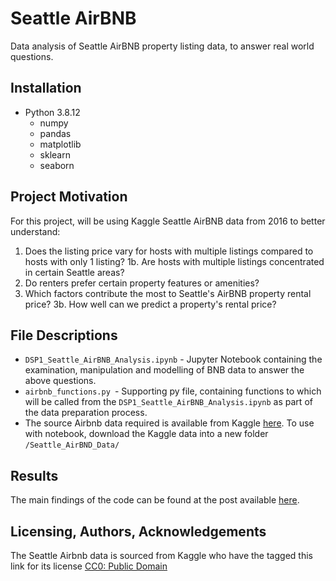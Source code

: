 # Seattle AirBNB

Data analysis of Seattle AirBNB property listing data, to answer real world questions.

## Installation

- Python 3.8.12
    - numpy
    - pandas
    - matplotlib
    - sklearn
    - seaborn

## Project Motivation

For this project, will be using Kaggle Seattle AirBNB data from 2016 to better understand:

1. Does the listing price vary for hosts with multiple listings compared to hosts with only 1 listing?
    1b. Are hosts with multiple listings concentrated in certain Seattle areas?
2.  Do renters prefer certain property features or amenities?
3.  Which factors contribute the most to Seattle's AirBNB property rental price?
    3b.  How well can we predict a property's rental price?

## File Descriptions

- `DSP1_Seattle_AirBNB_Analysis.ipynb` - Jupyter Notebook containing the examination, manipulation and modelling of BNB data to answer the above questions.
- `airbnb_functions.py `- Supporting py file, containing functions to which will be called from the `DSP1_Seattle_AirBNB_Analysis.ipynb` as part of the data preparation process.
- The source Airbnb data required is available from Kaggle [here](https://www.kaggle.com/airbnb/seattle/data). To use with notebook, download the Kaggle data into a new folder `/Seattle_AirBND_Data/`

## Results

The main findings of the code can be found at the post available [here](https://medium.com/@alciamoncrieffe/how-to-win-at-airbnb-6ef1313e9cb8).

## Licensing, Authors, Acknowledgements

The Seattle Airbnb data is sourced from Kaggle who have the tagged this link for its license [CC0: Public Domain](https://creativecommons.org/publicdomain/zero/1.0/)
